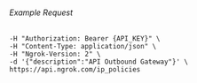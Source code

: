 
###### Example Request
```curl \
-H "Authorization: Bearer {API_KEY}" \
-H "Content-Type: application/json" \
-H "Ngrok-Version: 2" \
-d '{"description":"API Outbound Gateway"}' \
https://api.ngrok.com/ip_policies
